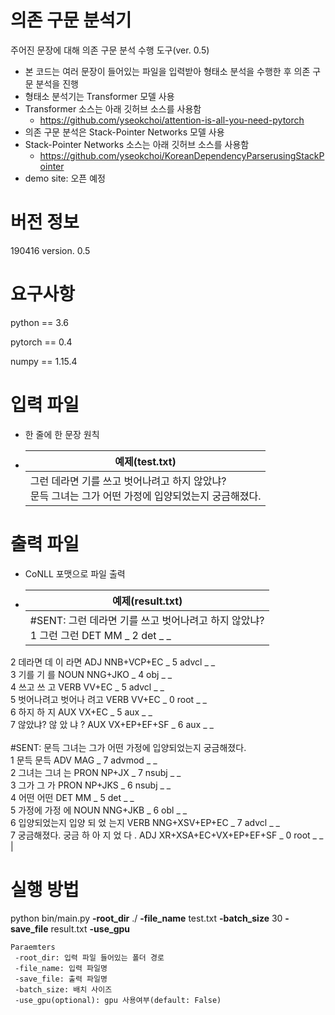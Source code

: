 # 의존 구문 분석기

주어진 문장에 대해 의존 구문 분석 수행 도구(ver. 0.5)

- 본 코드는 여러 문장이 들어있는 파일을 입력받아 형태소 분석을 수행한 후 의존 구문 분석을 진행
- 형태소 분석기는 Transformer 모델 사용
- Transformer 소스는 아래 깃허브 소스를 사용함
  - https://github.com/yseokchoi/attention-is-all-you-need-pytorch
- 의존 구문 분석은 Stack-Pointer Networks 모델 사용
- Stack-Pointer Networks 소스는 아래 깃허브 소스를 사용함
  - https://github.com/yseokchoi/KoreanDependencyParserusingStackPointer
- demo site: 오픈 예정



# 버전 정보

190416 version. 0.5



# 요구사항

python == 3.6

pytorch == 0.4

numpy == 1.15.4



# 입력 파일

- 한 줄에 한 문장 원칙

- | 예제(test.txt)                                               |
  | ------------------------------------------------------------ |
  | 그런 데라면 기를 쓰고 벗어나려고 하지 않았냐?<br />문득 그녀는 그가 어떤 가정에 입양되었는지 궁금해졌다.<br /> |



# 출력 파일

- CoNLL 포맷으로 파일 출력

- | 예제(result.txt)                                             |
  | ------------------------------------------------------------ |
  | #SENT: 그런 데라면 기를 쓰고 벗어나려고 하지 않았냐?<br/>1	그런	그런	DET	MM	_	2	det	_	_<br />
2	데라면	데 이 라면	ADJ	NNB+VCP+EC	_	5	advcl	_	_<br />
3	기를	기 를	NOUN	NNG+JKO	_	4	obj	_	_<br />
4	쓰고	쓰 고	VERB	VV+EC	_	5	advcl	_	_<br />
5	벗어나려고	벗어나 려고	VERB	VV+EC	_	0	root	_	_<br />
6	하지	하 지	AUX	VX+EC	_	5	aux	_	_<br />
7	않았냐?	않 았 냐 ?	AUX	VX+EP+EF+SF	_	6	aux	_	_<br /><br />#SENT: 문득 그녀는 그가 어떤 가정에 입양되었는지 궁금해졌다.<br/>1	문득	문득	ADV	MAG	_	7	advmod	_	_<br />
2	그녀는	그녀 는	PRON	NP+JX	_	7	nsubj	_	_<br />
3	그가	그 가	PRON	NP+JKS	_	6	nsubj	_	_<br />
4	어떤	어떤	DET	MM	_	5	det	_	_<br />
5	가정에	가정 에	NOUN	NNG+JKB	_	6	obl	_	_<br />
6	입양되었는지	입양 되 었 는지	VERB	NNG+XSV+EP+EC	_	7	advcl	_	_<br />
7	궁금해졌다.	궁금 하 아 지 었 다 .	ADJ	XR+XSA+EC+VX+EP+EF+SF	_	0	root	_	_ |



# 실행 방법

python bin/main.py **-root_dir** ./ **-file_name** test.txt **-batch_size** 30 **-save_file** result.txt **-use_gpu**

```
Paraemters
 -root_dir: 입력 파일 들어있는 폴더 경로
 -file_name: 입력 파일명
 -save_file: 출력 파일명
 -batch_size: 배치 사이즈
 -use_gpu(optional): gpu 사용여부(default: False)
```

